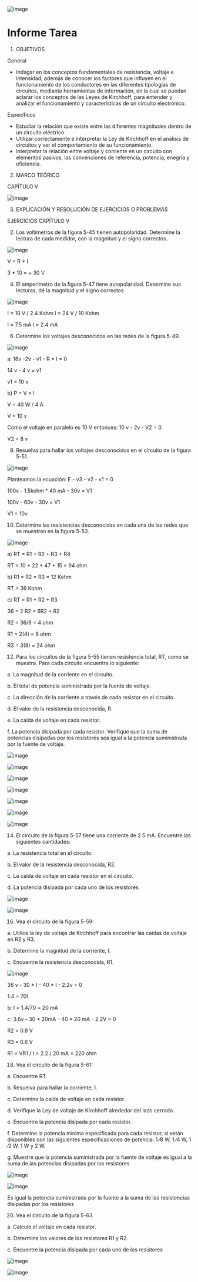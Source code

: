 ![image](https://user-images.githubusercontent.com/84390820/122866386-73fd6300-d2ed-11eb-8404-d90c2a6c9ef2.png)

# Informe Tarea

1. OBJETIVOS

General

* Indagar en los conceptos fundamentales de resistencia, voltaje e intensidad, además de conocer los factores que influyen en el funcionamiento de los conductores en las diferentes tipologías de circuitos, mediante herramientas de información, en la cual se puedan aclarar los conceptos de las Leyes de Kirchhoff, para entender y analizar el funcionamiento y características de un circuito electrónico.

Específicos

* Estudiar la relación que existe entre las diferentes magnitudes dentro de un circuito eléctrico.
* Utilizar correctamente e interpretar la Ley de Kirchhoff en el análisis de circuitos y ver el comportamiento de su funcionamiento.
* Interpretar la relación entre voltaje y corriente en un circuito con elementos pasivos, las convenciones de referencia, potencia, enegría y eficiencia.

2. MARCO TEÓRICO

CAPÍTULO V

![image](https://user-images.githubusercontent.com/84390820/122866990-7b713c00-d2ee-11eb-8bda-69b352be0892.png)

3. EXPLICACIÓN Y RESOLUCIÓN DE EJERCICIOS O PROBLEMAS

EJERCICIOS CAPÍTULO V

2) Los voltímetros de la figura 5-45 tienen autopolaridad. Determine la lectura de cada medidor, con la magnitud y el signo correctos.

![image](https://user-images.githubusercontent.com/84390820/122867783-a740f180-d2ef-11eb-9b12-7e6f0be7baee.png)

V = R * I

3 * 10 = + 30 V

4) El amperímetro de la figura 5-47 tiene autopolaridad. Determine sus lecturas, dé la magnitud y el signo correctos

![image](https://user-images.githubusercontent.com/84390820/122868106-1a4a6800-d2f0-11eb-84a3-bb2bedcb1a7c.png)

I = 18 V / 2.4 Kohm             I = 24 V / 10 Kohm

I = 7.5 mA                      I = 2.4 mA

6) Determine los voltajes desconocidos en las redes de la figura 5-49.

![image](https://user-images.githubusercontent.com/84390820/122868711-f176a280-d2f0-11eb-847b-535107001d02.png)

a: 16v -2v - v1 - R * I = 0 

   14 v - 4 v = v1 

   v1 = 10 v

b) P = V * I 

   V = 40 W / 4 A 
   
   V = 10 v 
   
   Como el voltaje en paralelo es 10 V entonces: 10 v - 2v - V2 = 0
   
   V2 = 8 v 

8) Resuelva para hallar los voltajes desconocidos en el circuito de la figura 5-51.

![image](https://user-images.githubusercontent.com/84390820/122869758-54b50480-d2f2-11eb-94ff-36893a7a9aee.png)

Planteamos la ecuación: E - v3 - v2 - v1 = 0

100v - 1.5kohm * 40 mA - 30v = V1

100v - 60v - 30v = V1

V1 = 10v

10) Determine las resistencias desconocidas en cada una de las redes que se muestran en la figura 5-53.

![image](https://user-images.githubusercontent.com/84390820/122870222-ffc5be00-d2f2-11eb-84d5-b20ca3a7e7d2.png)

a) RT = R1 + R2 + R3 + R4

RT = 10 + 22 + 47 + 15 = 94 ohm 

b) R1 = R2 = R3 = 12 Kohm

RT = 36 Kohm

c) RT = R1 + R2 + R3 

36 = 2 R2 + 6R2 + R2

R2 = 36/9 = 4 ohm

R1 = 2(4) = 8 ohm

R3 = 3(8) = 24 ohm

12) Para los circuitos de la figura 5-55 tienen resistencia total, RT, como se muestra. Para cada circuito encuentre lo siguiente:

a. La magnitud de la corriente en el circuito.

b. El total de potencia suministrada por la fuente de voltaje. 

c. La dirección de la corriente a través de cada resistor en el circuito.

d. El valor de la resistencia desconocida, R. 

e. La caída de voltaje en cada resistor.

f. La potencia disipada por cada resistor. Verifique que la suma de potencias disipadas por los resistores sea igual a la potencia suministrada por la fuente de voltaje.


![image](https://user-images.githubusercontent.com/84390820/122871105-29cbb000-d2f4-11eb-909b-c4df0e2736bf.png)

![image](https://user-images.githubusercontent.com/84390820/122871809-2a187b00-d2f5-11eb-90ae-41ef7911ce3a.png)

![image](https://user-images.githubusercontent.com/84390820/122871837-33a1e300-d2f5-11eb-98bb-5ca2c55757fa.png)

![image](https://user-images.githubusercontent.com/84390820/122871866-3dc3e180-d2f5-11eb-9f25-b5a8081d4e14.png)

![image](https://user-images.githubusercontent.com/84390820/122871916-4d432a80-d2f5-11eb-8257-d12ad5df00df.png)

![image](https://user-images.githubusercontent.com/84390820/122871972-63e98180-d2f5-11eb-9f42-e20573d499eb.png)

![image](https://user-images.githubusercontent.com/84390820/122871998-6d72e980-d2f5-11eb-82a8-85f86b3fedd9.png)

14) El circuito de la figura 5-57 tiene una corriente de 2.5 mA. Encuentre las siguientes cantidades:

 a. La resistencia total en el circuito.
 
 b. El valor de la resistencia desconocida, R2.
 
 c. La caída de voltaje en cada resistor en el circuito.
 
 d. La potencia disipada por cada uno de los resistores.

![image](https://user-images.githubusercontent.com/84390820/122872189-b2971b80-d2f5-11eb-89bf-7d8735e354c7.png)

![image](https://user-images.githubusercontent.com/84390820/122872565-40730680-d2f6-11eb-8e3c-58209f997753.png)

16) Vea el circuito de la figura 5-59: 

a. Utilice la ley de voltaje de Kirchhoff para encontrar las caídas de voltaje en R2 y R3. 

b. Determine la magnitud de la corriente, I. 

c. Encuentre la resistencia desconocida, R1.

![image](https://user-images.githubusercontent.com/84390820/122872687-6ac4c400-d2f6-11eb-8b2a-b249a49aef8d.png)

36 v - 30 * I - 40 * I - 2.2v = 0

1.4 = 70I 

b: I = 1.4/70 = 20 mA

c: 3.6v - 30 * 20mA - 40 * 20 mA - 2.2V = 0

R2 = 0.8 V 

R3 = 0.6 V 

R1 = VR1 / I = 2.2 / 20 mA = 220 ohm 

18. Vea el circuito de la figura 5-61: 

a. Encuentre RT.

b. Resuelva para hallar la corriente, I.

c. Determine la caída de voltaje en cada resistor.

d. Verifique la Ley de voltaje de Kirchhoff alrededor del lazo cerrado.

e. Encuentre la potencia disipada por cada resistor.

f. Determine la potencia mínima especificada para cada resistor, si están disponibles con las siguientes especificaciones de potencia: 1 ⁄8 W, 1 ⁄4 W, 1 ⁄2 W, 1 W y 2 W.

g. Muestre que la potencia suministrada por la fuente de voltaje es igual a la suma de las potencias disipadas por los resistores

![image](https://user-images.githubusercontent.com/84390820/122873285-30a7f200-d2f7-11eb-931e-0e1462f03bec.png)

![image](https://user-images.githubusercontent.com/84390820/122873619-998f6a00-d2f7-11eb-8feb-608c167b94b0.png)

Es igual la potencia suministrada por la fuente a la suma de las resistencias disipadas por los resistores

20. Vea el circuito de la figura 5-63.

a. Calcule el voltaje en cada resistor.

b. Determine los valores de los resistores R1 y R2.

c. Encuentre la potencia disipada por cada uno de los resistores

![image](https://user-images.githubusercontent.com/84390820/122873842-e2dfb980-d2f7-11eb-8c7c-d5dcd3ce8888.png)

![image](https://user-images.githubusercontent.com/84390820/122873991-1589b200-d2f8-11eb-977d-0f3c458827d4.png)




